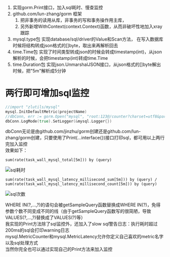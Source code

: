 1. 实现gorm.Print接口，加入sql耗时、慢查监控
2. github.com/lun-zhang/gorm 框架
    1. 把非事务的读用从库，非事务的写和事务操作用主库，
    2. 另外新增WithContext(context.Context)函数，从而非破坏性地加入xray跟踪
3. mysql.type包 实现database/sql/driver的Value和Scan方法，
在写入数据库时候将结构转成json格式的[]byte，取出来再解析回去
4. time.Time包 实现了时间类型转成json的时候会转成timestamp(int)，从json解析的时候，会把timestamp(int)转成time.Time
5. time.Duration包 实现json.UnmarshalJSON接口，从json格式的[]byte解出时候，把"5m"解析成5分钟

# 两行即可增加sql监控
```go
//import "zlutils/mysql"
mysql.InitDefaultMetric(projectName)
//dbConn, err := gorm.Open("mysql", "root:123@/counter?charset=utf8&parseTime=True&loc=Local")
dbConn.LogMode(true).SetLogger(&mysql.Logger{})
```
dbConn无论是由github.com/jinzhu/gorm创建还是github.com/lun-zhang/gorm创建，只要使用了Print(...interface{})接口打印sql，都可用以上两行完加入监控  
效果如下：
```
sum(rate(task_wall_mysql_total[5m])) by (query)
```
![sql耗时](http://hot.onlinemovieweb.com/videobuddy/1569726352-c038a6ab8b55c-sql%E8%80%97%E6%97%B6_w1859_h780.png)
```
sum(rate(task_wall_mysql_latency_millisecond_sum[5m])) by (query) / sum(rate(task_wall_mysql_latency_millisecond_count[5m])) by (query)
```
![sql次数](http://hot.onlinemovieweb.com/videobuddy/1569726356-5150b4db04ce6-sql%E6%AC%A1%E6%95%B0_w1857_h773.png)

WHERE IN(?,...,?)的语句会被getSampleQuery函数替换成WHERE IN(?)，免得参数个数不同变成不同的线（由于getSampleQuery函数写的很简陋，导致VALUES(?,...,?)替换成了VALUES(?)等）  
我实现的Print方法除了sql监控外，还加入了slow sql警告日志：执行耗时超过200ms的sql会打印warning日志  
mysql.MetricCounter和mysql.MetricLatency允许你定义自己喜欢的metric名字以及sql处理方式  
当然你完全也可以通过实现自己的Print方法来加入监控  
